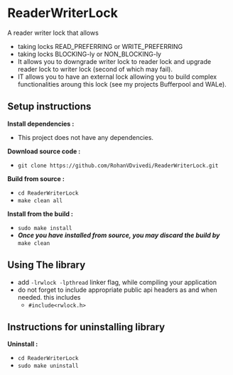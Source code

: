 # ReaderWriterLock
A reader writer lock that allows
 * taking locks READ_PREFERRING or WRITE_PREFERRING
 * taking locks BLOCKING-ly or NON_BLOCKING-ly
 * It allows you to downgrade writer lock to reader lock and upgrade reader lock to writer lock (second of which may fail).
 * IT allows you to have an external lock allowing you to build complex functionalities aroung this lock (see my projects Bufferpool and WALe).

## Setup instructions
**Install dependencies :**
 * This project does not have any dependencies.

**Download source code :**
 * `git clone https://github.com/RohanVDvivedi/ReaderWriterLock.git`

**Build from source :**
 * `cd ReaderWriterLock`
 * `make clean all`

**Install from the build :**
 * `sudo make install`
 * ***Once you have installed from source, you may discard the build by*** `make clean`

## Using The library
 * add `-lrwlock -lpthread` linker flag, while compiling your application
 * do not forget to include appropriate public api headers as and when needed. this includes
   * `#include<rwlock.h>`

## Instructions for uninstalling library

**Uninstall :**
 * `cd ReaderWriterLock`
 * `sudo make uninstall`
